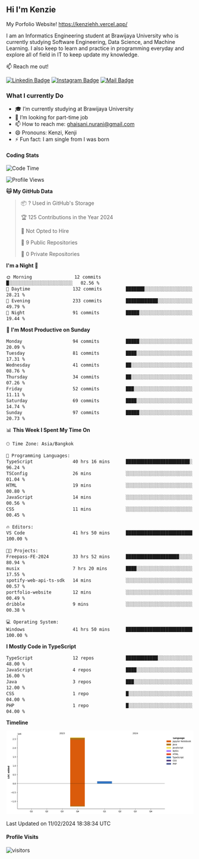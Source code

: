 ## Hi I'm Kenzie

My Porfolio Website!
https://kenziehh.vercel.app/

I am an Informatics Engineering student at Brawijaya University who is currently studying Software Engineering, Data Science, and Machine Learning. I also keep to learn and practice in programming everyday and explore all of field in IT to keep update my knowledge.

:mailbox: Reach me out!

[![Linkedin Badge](https://img.shields.io/badge/-Kenzie_Taqiyassar-0e76a8?style=flat&labelColor=0e76a8&logo=linkedin&logoColor=white)](https://www.linkedin.com/in/kenzie-taqiyassar-37458b1aa/) 
[![Instagram Badge](https://img.shields.io/badge/-@__kenziehh_-e84393?style=flat&labelColor=e84393&logo=instagram&logoColor=white)](https://www.instagram.com/_kenziehh/) 
[![Mail Badge](https://img.shields.io/badge/-ghaisani.nurani-c0392b?style=flat&labelColor=c0392b&logo=gmail&logoColor=white)](mailto:ghaisani.nurani@gmail.com)

### What I currently Do

- 🎓 I’m currently studying at Brawijaya University
- 💼 I’m looking for part-time job
- 📫 How to reach me: ghaisani.nurani@gmail.com
- 😄 Pronouns: Kenzi, Kenji
- ⚡ Fun fact: I am single from I was born

#### Coding Stats
<!--START_SECTION:waka-->
![Code Time](http://img.shields.io/badge/Code%20Time-202%20hrs%2047%20mins-blue)

![Profile Views](http://img.shields.io/badge/Profile%20Views-11-blue)

**🐱 My GitHub Data** 

> 📦 ? Used in GitHub's Storage 
 > 
> 🏆 125 Contributions in the Year 2024
 > 
> 🚫 Not Opted to Hire
 > 
> 📜 9 Public Repositories 
 > 
> 🔑 0 Private Repositories 
 > 
**I'm a Night 🦉** 

```text
🌞 Morning                12 commits          █░░░░░░░░░░░░░░░░░░░░░░░░   02.56 % 
🌆 Daytime                132 commits         ███████░░░░░░░░░░░░░░░░░░   28.21 % 
🌃 Evening                233 commits         ████████████░░░░░░░░░░░░░   49.79 % 
🌙 Night                  91 commits          █████░░░░░░░░░░░░░░░░░░░░   19.44 % 
```
📅 **I'm Most Productive on Sunday** 

```text
Monday                   94 commits          █████░░░░░░░░░░░░░░░░░░░░   20.09 % 
Tuesday                  81 commits          ████░░░░░░░░░░░░░░░░░░░░░   17.31 % 
Wednesday                41 commits          ██░░░░░░░░░░░░░░░░░░░░░░░   08.76 % 
Thursday                 34 commits          ██░░░░░░░░░░░░░░░░░░░░░░░   07.26 % 
Friday                   52 commits          ███░░░░░░░░░░░░░░░░░░░░░░   11.11 % 
Saturday                 69 commits          ████░░░░░░░░░░░░░░░░░░░░░   14.74 % 
Sunday                   97 commits          █████░░░░░░░░░░░░░░░░░░░░   20.73 % 
```


📊 **This Week I Spent My Time On** 

```text
🕑︎ Time Zone: Asia/Bangkok

💬 Programming Languages: 
TypeScript               40 hrs 16 mins      ████████████████████████░   96.24 % 
TSConfig                 26 mins             ░░░░░░░░░░░░░░░░░░░░░░░░░   01.04 % 
HTML                     19 mins             ░░░░░░░░░░░░░░░░░░░░░░░░░   00.80 % 
JavaScript               14 mins             ░░░░░░░░░░░░░░░░░░░░░░░░░   00.56 % 
CSS                      11 mins             ░░░░░░░░░░░░░░░░░░░░░░░░░   00.45 % 

🔥 Editors: 
VS Code                  41 hrs 50 mins      █████████████████████████   100.00 % 

🐱‍💻 Projects: 
Freepass-FE-2024         33 hrs 52 mins      ████████████████████░░░░░   80.94 % 
musix                    7 hrs 20 mins       ████░░░░░░░░░░░░░░░░░░░░░   17.55 % 
spotify-web-api-ts-sdk   14 mins             ░░░░░░░░░░░░░░░░░░░░░░░░░   00.57 % 
portfolio-website        12 mins             ░░░░░░░░░░░░░░░░░░░░░░░░░   00.49 % 
dribble                  9 mins              ░░░░░░░░░░░░░░░░░░░░░░░░░   00.38 % 

💻 Operating System: 
Windows                  41 hrs 50 mins      █████████████████████████   100.00 % 
```

**I Mostly Code in TypeScript** 

```text
TypeScript               12 repos            ████████████░░░░░░░░░░░░░   48.00 % 
JavaScript               4 repos             ████░░░░░░░░░░░░░░░░░░░░░   16.00 % 
Java                     3 repos             ███░░░░░░░░░░░░░░░░░░░░░░   12.00 % 
CSS                      1 repo              █░░░░░░░░░░░░░░░░░░░░░░░░   04.00 % 
PHP                      1 repo              █░░░░░░░░░░░░░░░░░░░░░░░░   04.00 % 
```



**Timeline**

![Lines of Code chart](https://raw.githubusercontent.com/kenziehh/kenziehh/master/assets/bar_graph.png)


 Last Updated on 11/02/2024 18:38:34 UTC
<!--END_SECTION:waka-->


#### Profile Visits

![visitors](https://visitor-badge.glitch.me/badge?page_id=kenziehh.kenziehh)





